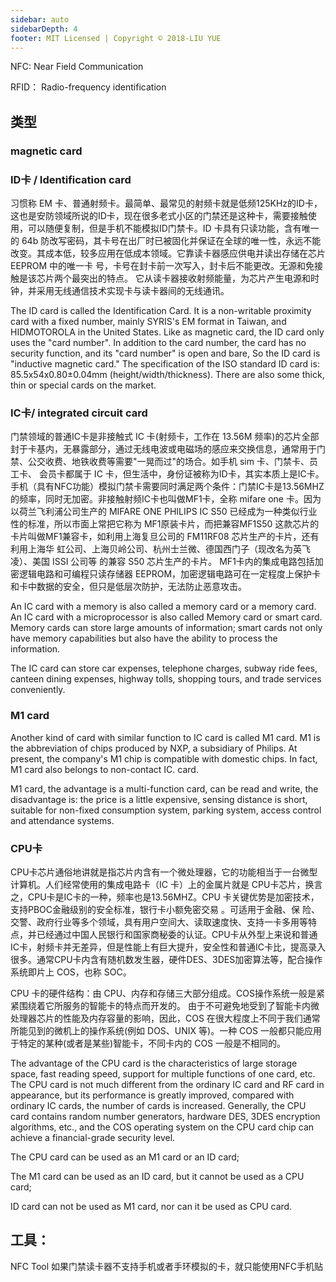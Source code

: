 ```yaml
---
sidebar: auto
sidebarDepth: 4
footer: MIT Licensed | Copyright © 2018-LIU YUE
---
```


NFC: Near Field Communication

RFID： Radio-frequency identification

## 类型

### magnetic card


### ID卡 / Identification card
习惯称 EM 卡、普通射频卡。最简单、最常见的射频卡就是低频125KHz的ID卡，这也是安防领域所说的ID卡，现在很多老式小区的门禁还是这种卡，需要接触使用，可以随便复制，但是手机不能模拟ID门禁卡。ID 卡具有只读功能，含有唯一 的 64b 防改写密码，其卡号在出厂时已被固化并保证在全球的唯一性，永远不能改变。其成本低，较多应用在低成本领域。它靠读卡器感应供电并读出存储在芯片 EEPROM 中的唯一卡 号，卡号在封卡前一次写入，封卡后不能更改。无源和免接触是该芯片两个最突出的特点。 它从读卡器接收射频能量，为芯片产生电源和时钟，并采用无线通信技术实现卡与读卡器间的无线通讯。 

The ID card is called the Identification Card. It is a non-writable proximity card with a fixed number, mainly SYRIS's EM format in Taiwan, and HIDMOTOROLA in the United States. Like as magnetic card, the ID card only uses the "card number". In addition to the card number, the card has no security function, and its "card number" is open and bare, So the ID card is "inductive magnetic card." The specification of the ISO standard ID card is: 85.5x54x0.80±0.04mm (height/width/thickness). There are also some thick, thin or special cards on the market.

### IC卡/ integrated circuit card

门禁领域的普通IC卡是非接触式 IC 卡(射频卡，工作在 13.56M 频率)的芯片全部封于卡基内，无暴露部分，通过无线电波或电磁场的感应来交换信息，通常用于门禁、公交收费、地铁收费等需要"一晃而过"的场合。如手机 sim 卡、门禁卡、员工卡、 会员卡都属于 IC 卡，但生活中，身份证被称为ID卡，其实本质上是IC卡。手机（具有NFC功能）模拟门禁卡需要同时满足两个条件：门禁IC卡是13.56MHZ的频率，同时无加密。非接触射频IC卡也叫做MF1卡，全称 mifare one 卡。因为以荷兰飞利浦公司生产的 MIFARE ONE PHILIPS IC S50 已经成为一种类似行业性的标准，所以市面上常把它称为 MF1原装卡片，而把兼容MF1S50 这款芯片的卡片叫做MF1兼容卡，如利用上海复旦公司的 FM11RF08 芯片生产的卡片，还有利用上海华 虹公司、上海贝岭公司、杭州士兰微、德国西门子（现改名为英飞凌）、美国 ISSI 公司等 的兼容 S50 芯片生产的卡片。 MF1卡内的集成电路包括加密逻辑电路和可编程只读存储器 EEPROM，加密逻辑电路可在一定程度上保护卡和卡中数据的安全，但只是低层次防护，无法防止恶意攻击。

 An IC card with a memory is also called a memory card or a memory card. An IC card with a microprocessor is also called Memory card or smart card. Memory cards can store large amounts of information; smart cards not only have memory capabilities but also have the ability to process the information.

 The IC card can store car expenses, telephone charges, subway ride fees, canteen dining expenses, highway tolls, shopping tours, and trade services conveniently.

### M1 card

 Another kind of card with similar function to IC card is called M1 card. M1 is the abbreviation of chips produced by NXP, a subsidiary of Philips. At present, the company's M1 chip is compatible with domestic chips. In fact, M1 card also belongs to non-contact IC. card.


M1 card, the advantage is a multi-function card, can be read and write, the disadvantage is: the price is a little expensive, sensing distance is short, suitable for non-fixed consumption system, parking system, access control and attendance systems.

### CPU卡

CPU卡芯片通俗地讲就是指芯片内含有一个微处理器，它的功能相当于一台微型计算机。人们经常使用的集成电路卡（IC 卡）上的金属片就是 CPU卡芯片，换言之，CPU卡是IC卡的一种，频率也是13.56MHZ。CPU 卡关键优势是加密技术，支持PBOC金融级别的安全标准，银行卡小额免密交易 。可适用于金融、保 险、交警、政府行业等多个领域，具有用户空间大、读取速度快、支持一卡多用等特点，并已经通过中国人民银行和国家商秘委的认证。CPU卡从外型上来说和普通 IC卡，射频卡并无差异，但是性能上有巨大提升，安全性和普通IC卡比，提高录入很多。通常CPU卡内含有随机数发生器，硬件DES、3DES加密算法等，配合操作系统即片上 COS，也称 SOC。

CPU 卡的硬件结构：由 CPU、内存和存储三大部分组成。COS操作系统一般是紧紧围绕着它所服务的智能卡的特点而开发的。 由于不可避免地受到了智能卡内微处理器芯片的性能及内存容量的影响，因此，COS 在很大程度上不同于我们通常所能见到的微机上的操作系统(例如 DOS、UNIX 等)。一种 COS 一般都只能应用于特定的某种(或者是某些)智能卡，不同卡内的 COS 一般是不相同的。

The advantage of the CPU card is the characteristics of large storage space, fast reading speed, support for multiple functions of one card, etc. The CPU card is not much different from the ordinary IC card and RF card in appearance, but its performance is greatly improved, compared with ordinary IC cards, the number of cards is increased. Generally, the CPU card contains random number generators, hardware DES, 3DES encryption algorithms, etc., and the COS operating system on the CPU card chip can achieve a financial-grade security level.


The CPU card can be used as an M1 card or an ID card;

The M1 card can be used as an ID card, but it cannot be used as a CPU card;

ID card can not be used as M1 card, nor can it be used as CPU card.

## 工具：
NFC Tool
如果门禁读卡器不支持手机或者手环模拟的卡，就只能使用NFC手机贴


